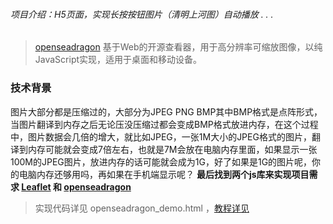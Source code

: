 ﻿###### 项目介绍：H5页面，实现长按按钮图片（清明上河图）自动播放 . . .
> [openseadragon](https://github.com/openseadragon/openseadragon "openseadragon") 基于Web的开源查看器，用于高分辨率可缩放图像，以纯JavaScript实现，适用于桌面和移动设备。

### 技术背景

图片大部分都是压缩过的，大部分为JPEG PNG BMP其中BMP格式是点阵形式，当图片翻译到内存之后无论压没压缩过都会变成BMP格式放进内存，在这个过程中，图片数据会几倍的增大，就比如JPEG，一张1M大小的JPEG格式的图片，翻译到内存可能就会变成7倍左右，也就是7M会放在电脑内存里面，如果显示一张100M的JPEG图片，放进内存的话可能就会成为1G，好了如果是1G的图片呢，你的电脑内存还够用吗，再如果在手机端显示呢？ **最后找到两个js库来实现项目需求 [Leaflet](https://github.com/Leaflet/Leaflet) 和 [openseadragon](https://github.com/openseadragon/openseadragon)**

> 实现代码详见 openseadragon_demo.html ，[教程详见](blog.emper.cn/20181018/openseadragon.html)